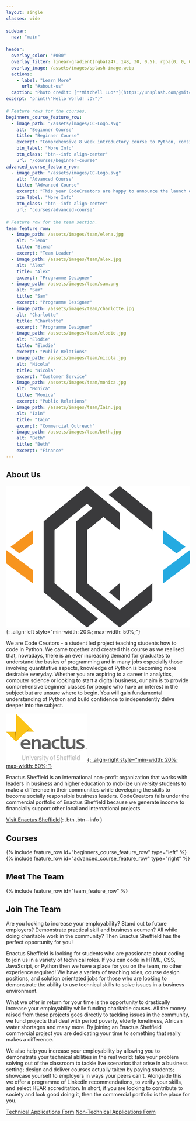 ```yaml
---
layout: single
classes: wide

sidebar:
  nav: "main"

header:
  overlay_color: "#000"
  overlay_filter: linear-gradient(rgba(247, 148, 30, 0.5), rgba(0, 0, 0, 0.5), rgba(37, 170, 225, 0.5))
  overlay_image: /assets/images/splash-image.webp
  actions:
    - label: "Learn More"
      url: "#about-us"
  caption: "Photo credit: [**Mitchell Luo**](https://unsplash.com/@mitchel3uo)"
excerpt: "print(\"Hello World! :D\")"

# Feature rows for the courses.
beginners_course_feature_row:
  - image_path: "/assets/images/CC-Logo.svg"
    alt: "Beginner Course"
    title: "Beginner Course"
    excerpt: "Comprehensive 8 week introductory course to Python, consisting of a 1 hour lecture followed by a 1 hour seminar each week. Content covered includes Data Types and Structures, Control Flow, Functions, Modules and File Handling, with a certificate of recognition upon completion. Ideal for those with no prior experience who wish to gain a basic understanding of beginners Python and Programming. All sessions are recorded and they will be accessible by students who miss a session. The sessions are held on Sundays at 1pm, and are open to students as well as non-students."
    btn_label: "More Info"
    btn_class: "btn--info align-center"
    url: "/courses/beginner-course"
advanced_course_feature_row:
  - image_path: "/assets/images/CC-Logo.svg"
    alt: "Advanced Course"
    title: "Advanced Course"
    excerpt: "This year CodeCreators are happy to announce the launch of our advanced course! The advance course builds on what is taught in the beginners course, and aims take foundational knowledge and teach real world application to ensure students know how to maximise their skills. We cover subjects such as web scraping, API, and object orientation. This course has a live lecture at 6pm on a wednesday, which is recorded in case you miss it, and a drop in session held at 1pm on a Sunday. The course is open for students as well as non-students."
    btn_label: "More Info"
    btn_class: "btn--info align-center"
    url: "courses/advanced-course"

# Feature row for the team section.
team_feature_row:
  - image_path: /assets/images/team/elena.jpg
    alt: "Elena"
    title: "Elena"
    excerpt: "Team Leader"
  - image_path: /assets/images/team/alex.jpg
    alt: "Alex"
    title: "Alex"
    excerpt: "Programme Designer"
  - image_path: /assets/images/team/sam.png
    alt: "Sam"
    title: "Sam"
    excerpt: "Programme Designer"
  - image_path: /assets/images/team/charlotte.jpg
    alt: "Charlotte"
    title: "Charlotte"
    excerpt: "Programme Designer"
  - image_path: /assets/images/team/elodie.jpg
    alt: "Elodie"
    title: "Elodie"
    excerpt: "Public Relations"
  - image_path: /assets/images/team/nicola.jpg
    alt: "Nicola"
    title: "Nicola"
    excerpt: "Customer Service"
  - image_path: /assets/images/team/monica.jpg
    alt: "Monica"
    title: "Monica"
    excerpt: "Public Relations"
  - image_path: /assets/images/team/Iain.jpg
    alt: "Iain"
    title: "Iain"
    excerpt: "Commercial Outreach"
  - image_path: /assets/images/team/beth.jpg
    alt: "Beth"
    title: "Beth"
    excerpt: "Finance"
---
```


## About Us

![code creators logo](/assets/images/CC-Logo.svg){: .align-left style="min-width: 20%; max-width: 50%;"}

We are Code Creators - a student led project teaching students how to code in Python. We came together and created this course as we realised that, nowadays, there is an ever increasing demand for graduates to understand the basics of programming and in many jobs especially those involving quantitative aspects, knowledge of Python is becoming more desirable everyday. Whether you are aspiring to a career in analytics, computer science or looking to start a digital business, our aim is to provide comprehensive beginner classes for people who have an interest in the subject but are unsure where to begin. You will gain fundamental understanding of Python and build confidence to independently delve deeper into the subject. 

[![enactus sheffield logo](/assets/images/enactus-logo.webp){: .align-right style="min-width: 20%; max-width: 50%;"}](https://enactussheffield.org/)

Enactus Sheffield is an international non-profit organization that works with leaders in business and higher education to mobilize university students to make a difference in their communities while developing the skills to become socially responsible business leaders. CodeCreators falls under the commercial portfolio of Enactus Sheffield because we generate income to financially support other local and international projects.

[Visit Enactus Sheffield](https://enactussheffield.org/){: .btn .btn--info }

## Courses

{% include feature_row id="beginners_course_feature_row" type="left" %}
{% include feature_row id="advanced_course_feature_row" type="right" %}

## Meet The Team

{% include feature_row id="team_feature_row" %}

## Join The Team

Are you looking to increase your employability? Stand out to future employers? Demonstrate practical skill and business acumen? All while doing charitable work in the community? Then Enactus Sheffield has the perfect opportunity for you!

Enactus Sheffield is looking for students who are passionate about coding to join us in a variety of technical roles. If you can code in HTML, CSS, JavaScript, or Python then we have a place for you on the team, no other experience required! We have a variety of teaching roles, course design positions, and solution orientated jobs for those who are looking to demonstrate the ability to use technical skills to solve issues in a business environment.

What we offer in return for your time is the opportunity to drastically increase your employability while funding charitable causes. All the money raised from these projects goes directly to tackling issues in the community, we fund projects that deal with period poverty, elderly loneliness, African water shortages and many more. By joining an Enactus Sheffield commercial project you are dedicating your time to something that really makes a difference.

We also help you increase your employability by allowing you to demonstrate your technical abilities in the real world: take your problem solving out of the classroom to tackle live scenarios that arise in a business setting; design and deliver courses actually taken by paying students; showcase yourself to employers in ways your peers can't. Alongside this we offer a programme of LinkedIn recommendations, to verify your skills, and select HEAR accreditation. In short, if you are looking to contribute to society and look good doing it, then the commercial portfolio is the place for you.

<div class="flex-row">
  <a href="https://docs.google.com/forms/d/e/1FAIpQLSfkJYhukydqJ3jV8s02vFMytzesm8rOeX_fIBacLnZsRGmuGw/" class="btn btn--info">Technical Applications Form</a>
  <a href="https://docs.google.com/forms/d/e/1FAIpQLSfBD93O3OY-SLlCq-U3XoxX20AIrJI4cB-UKjVqKZJIE2Iw6A/" class="btn btn--info">Non-Technical Applications Form</a>
</div>